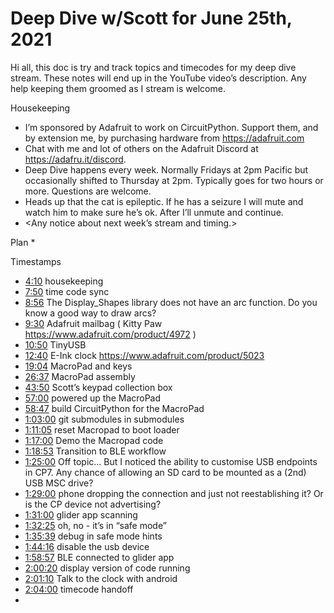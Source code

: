 # Deep Dive w/Scott for June 25th, 2021


Hi all, this doc is try and track topics and timecodes for my deep dive stream. These notes will end up in the YouTube video’s description. Any help keeping them groomed as I stream is welcome.


Housekeeping
* I’m sponsored by Adafruit to work on CircuitPython. Support them, and by extension me, by purchasing hardware from https://adafruit.com
* Chat with me and lot of others on the Adafruit Discord at https://adafru.it/discord.
* Deep Dive happens every week. Normally Fridays at 2pm Pacific but occasionally shifted to Thursday at 2pm. Typically goes for two hours or more. Questions are welcome.
* Heads up that the cat is epileptic. If he has a seizure I will mute and watch him to make sure he’s ok. After I’ll unmute and continue.
* <Any notice about next week’s stream and timing.>


Plan
*

Timestamps
* [4:10](https://www.youtube.com/watch?v=VIDEO_2021_06_25?t=250) housekeeping
* [7:50](https://www.youtube.com/watch?v=VIDEO_2021_06_25?t=470) time code sync
* [8:56](https://www.youtube.com/watch?v=VIDEO_2021_06_25?t=536) The Display_Shapes library does not have an arc function. Do you know a good way to draw arcs?
* [9:30](https://www.youtube.com/watch?v=VIDEO_2021_06_25?t=570) Adafruit mailbag ( Kitty Paw https://www.adafruit.com/product/4972 )
* [10:50](https://www.youtube.com/watch?v=VIDEO_2021_06_25?t=650) TinyUSB
* [12:40](https://www.youtube.com/watch?v=VIDEO_2021_06_25?t=760) E-Ink clock https://www.adafruit.com/product/5023
* [19:04](https://www.youtube.com/watch?v=VIDEO_2021_06_25?t=1144) MacroPad and keys
* [26:37](https://www.youtube.com/watch?v=VIDEO_2021_06_25?t=1597) MacroPad assembly
* [43:50](https://www.youtube.com/watch?v=VIDEO_2021_06_25?t=2630) Scott’s keypad collection box
* [57:00](https://www.youtube.com/watch?v=VIDEO_2021_06_25?t=3420) powered up the MacroPad
* [58:47](https://www.youtube.com/watch?v=VIDEO_2021_06_25?t=3527) build CircuitPython for the MacroPad
* [1:03:00](https://www.youtube.com/watch?v=VIDEO_2021_06_25?t=3780) git submodules in submodules
* [1:11:05](https://www.youtube.com/watch?v=VIDEO_2021_06_25?t=4265) reset Macropad to boot loader
* [1:17:00](https://www.youtube.com/watch?v=VIDEO_2021_06_25?t=4620) Demo the Macropad code
* [1:18:53](https://www.youtube.com/watch?v=VIDEO_2021_06_25?t=4733) Transition to BLE workflow
* [1:25:00](https://www.youtube.com/watch?v=VIDEO_2021_06_25?t=5100) Off topic... But I noticed the ability to customise USB endpoints in CP7. Any chance of allowing an SD card to be mounted as a (2nd) USB MSC drive?
* [1:29:00](https://www.youtube.com/watch?v=VIDEO_2021_06_25?t=5340) phone dropping the connection and just not reestablishing it? Or is the CP device not advertising?
* [1:31:00](https://www.youtube.com/watch?v=VIDEO_2021_06_25?t=5460) glider app scanning
* [1:32:25](https://www.youtube.com/watch?v=VIDEO_2021_06_25?t=5545) oh, no - it’s in “safe mode”
* [1:35:39](https://www.youtube.com/watch?v=VIDEO_2021_06_25?t=5739) debug in safe mode hints
* [1:44:16](https://www.youtube.com/watch?v=VIDEO_2021_06_25?t=6256) disable the usb device
* [1:58:57](https://www.youtube.com/watch?v=VIDEO_2021_06_25?t=7137) BLE connected to glider app
* [2:00:20](https://www.youtube.com/watch?v=VIDEO_2021_06_25?t=7220) display version of code running
* [2:01:10](https://www.youtube.com/watch?v=VIDEO_2021_06_25?t=7270) Talk to the clock with android
* [2:04:00](https://www.youtube.com/watch?v=VIDEO_2021_06_25?t=7440) timecode handoff
*
